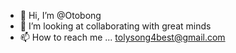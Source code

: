 - 👋 Hi, I’m @Otobong
- 💞️ I’m looking at collaborating with great minds
- 📫 How to reach me ... tolysong4best@gmail.com

<!---
Otoisong/Otoisong is a ✨ special ✨ repository because its `README.md` (this file) appears on your GitHub profile.
You can click the Preview link to take a look at your changes.
--->
